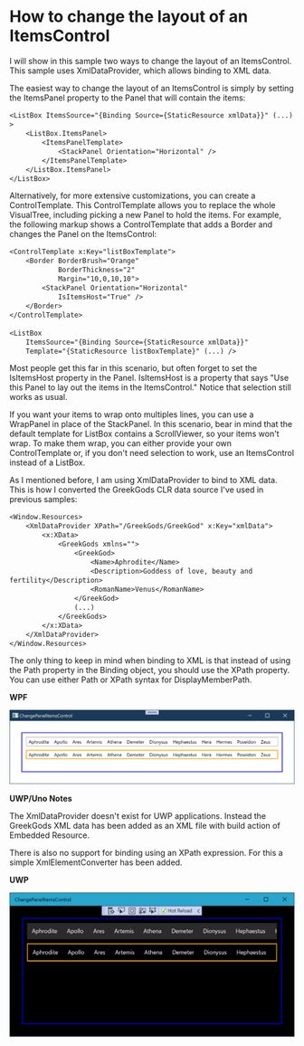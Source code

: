 # How to change the layout of an ItemsControl

I will show in this sample two ways to change the layout of an ItemsControl. This sample uses XmlDataProvider, which allows binding to XML data. 

The easiest way to change the layout of an ItemsControl is simply by setting the ItemsPanel property to the Panel that will contain the items:

	<ListBox ItemsSource="{Binding Source={StaticResource xmlData}}" (...) >
		<ListBox.ItemsPanel>
			<ItemsPanelTemplate>
				<StackPanel Orientation="Horizontal" />
			</ItemsPanelTemplate>
		</ListBox.ItemsPanel>
	</ListBox>

Alternatively, for more extensive customizations, you can create a ControlTemplate. This ControlTemplate allows you to replace the whole VisualTree, including picking a new Panel to hold the items. For example, the following markup shows a ControlTemplate that adds a Border and changes the Panel on the ItemsControl:

	<ControlTemplate x:Key="listBoxTemplate">
		<Border BorderBrush="Orange" 
				BorderThickness="2" 
				Margin="10,0,10,10">
			<StackPanel Orientation="Horizontal"
				IsItemsHost="True" />
		</Border>
	</ControlTemplate>
	    
	<ListBox 
		ItemsSource="{Binding Source={StaticResource xmlData}}" 
		Template="{StaticResource listBoxTemplate}" (...) />

Most people get this far in this scenario, but often forget to set the IsItemsHost property in the Panel. IsItemsHost is a property that says "Use this Panel to lay out the items in the ItemsControl." Notice that selection still works as usual.

If you want your items to wrap onto multiples lines, you can use a WrapPanel in place of the StackPanel. In this scenario, bear in mind that the default template for ListBox contains a ScrollViewer, so your items won't wrap. To make them wrap, you can either provide your own ControlTemplate or, if you don't need selection to work, use an ItemsControl instead of a ListBox.

As I mentioned before, I am using XmlDataProvider to bind to XML data. This is how I converted the GreekGods CLR data source I've used in previous samples:

	<Window.Resources>
		<XmlDataProvider XPath="/GreekGods/GreekGod" x:Key="xmlData">
			<x:XData>
				<GreekGods xmlns="">
					<GreekGod>
						<Name>Aphrodite</Name>
						<Description>Goddess of love, beauty and fertility</Description>
						<RomanName>Venus</RomanName>
					</GreekGod>
					(...)
				</GreekGods>
			</x:XData>
		</XmlDataProvider>
	</Window.Resources>

The only thing to keep in mind when binding to XML is that instead of using the Path property in the Binding object, you should use the XPath property. You can use either Path or XPath syntax for DisplayMemberPath.

**WPF**

![](Images/ChangePanelItemsControl.png)

**UWP/Uno Notes**

The XmlDataProvider doesn't exist for UWP applications. Instead the GreekGods XML data has been added as an XML file with build action of Embedded Resource. 

There is also no support for binding using an XPath expression. For this a simple XmlElementConverter has been added.

**UWP**

![](Images/ChangePanelItemsControl-uwp.png)

